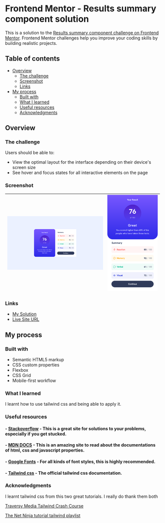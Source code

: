 # Frontend Mentor - Results summary component solution

This is a solution to the [Results summary component challenge on Frontend Mentor](https://www.frontendmentor.io/challenges/results-summary-component-CE_K6s0maV). Frontend Mentor challenges help you improve your coding skills by building realistic projects.

## Table of contents

- [Overview](#overview)
  - [The challenge](#the-challenge)
  - [Screenshot](#screenshot)
  - [Links](#links)
- [My process](#my-process)
  - [Built with](#built-with)
  - [What I learned](#what-i-learned)
  - [Useful resources](#useful-resources)
  - [Acknowledgments](#acknowledgments)

## Overview

### The challenge

Users should be able to:

- View the optimal layout for the interface depending on their device's screen size
- See hover and focus states for all interactive elements on the page

### Screenshot

| ![Results Summary Component](images/desktop-screeenshot.png) | ![Results Summary Component](images/mobile-screenshot.png) |
| ------------------------------------------------------------ | ---------------------------------------------------------- |

### Links

- [My Solution](https://your-solution-url.com)
- [Live Site URL](https://your-live-site-url.com)

## My process

### Built with

- Semantic HTML5 markup
- CSS custom properties
- Flexbox
- CSS Grid
- Mobile-first workflow

### What I learned

I learnt how to use tailwind css and being able to apply it.

### Useful resources

#### - [Stackoverflow](https://stackoverflow.com/) - This is a great site for solutions to your problems, especially if you get stucked.

#### - [MDN DOCS](https://developer.mozilla.org/) - This is an amazing site to read about the documentations of html, css and javascript properties.

#### - [Google Fonts](https://fonts.google.com/) - For all kinds of font styles, this is highly recommended.

#### - [Tailwind css](https://tailwindcss.com/) - The official tailwind css documentation.

### Acknowledgments

I learnt tailwind css from this two great tutorials. I really do thank them both

[Traversy Media Tailwind Crash Course](https://www.youtube.com/watch?v=dFgzHOX84xQ)

[The Net Ninja tutorial tailwind playlist](https://www.youtube.com/playlist?list=PL4cUxeGkcC9gpXORlEHjc5bgnIi5HEGhw)
